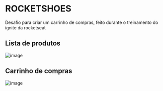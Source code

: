# ROCKETSHOES
Desafio para criar um carrinho de compras, feito durante o treinamento do ignite da rocketseat

## Lista de produtos
![image](https://user-images.githubusercontent.com/26422403/130720008-4924e3eb-ee5e-4a80-8874-a0d4dfa50546.png)
## Carrinho de compras
![image](https://user-images.githubusercontent.com/26422403/130719943-90962bfa-c75b-4ff7-9b0c-ca9b10af681f.png)
